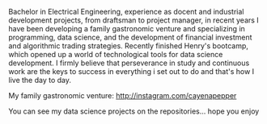 
Bachelor in Electrical Engineering, experience as docent and industrial development projects, from draftsman to project manager, in recent years I have been developing a family gastronomic venture and specializing in programming, data science, and the development of financial investment and algorithmic trading strategies. Recently finished Henry's bootcamp, which opened up a world of technological tools for data science development. I firmly believe that perseverance in study and continuous work are the keys to success in everything i set out to do and that's how I live the day to day.

My family gastronomic venture:
http://instagram.com/cayenapepper

You can see my data science projects on the repositories... hope you enjoy


<!-- 
### Hi there 👋
**JCSR2022/JCSR2022** is a ✨ _special_ ✨ repository because its `README.md` (this file) appears on your GitHub profile.

Here are some ideas to get you started:

- 🔭 I’m currently working on ...
- 🌱 I’m currently learning ...
- 👯 I’m looking to collaborate on ...
- 🤔 I’m looking for help with ...
- 💬 Ask me about ...
- 📫 How to reach me: ...
- 😄 Pronouns: ...
- ⚡ Fun fact: ...
-->
